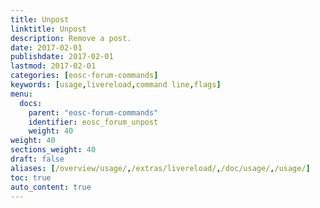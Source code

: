```yaml
---
title: Unpost
linktitle: Unpost
description: Remove a post.
date: 2017-02-01
publishdate: 2017-02-01
lastmod: 2017-02-01
categories: [eosc-forum-commands]
keywords: [usage,livereload,command line,flags]
menu:
  docs:
    parent: "eosc-forum-commands"
    identifier: eosc_forum_unpost
    weight: 40
weight: 40
sections_weight: 40
draft: false
aliases: [/overview/usage/,/extras/livereload/,/doc/usage/,/usage/]
toc: true
auto_content: true
---
```



